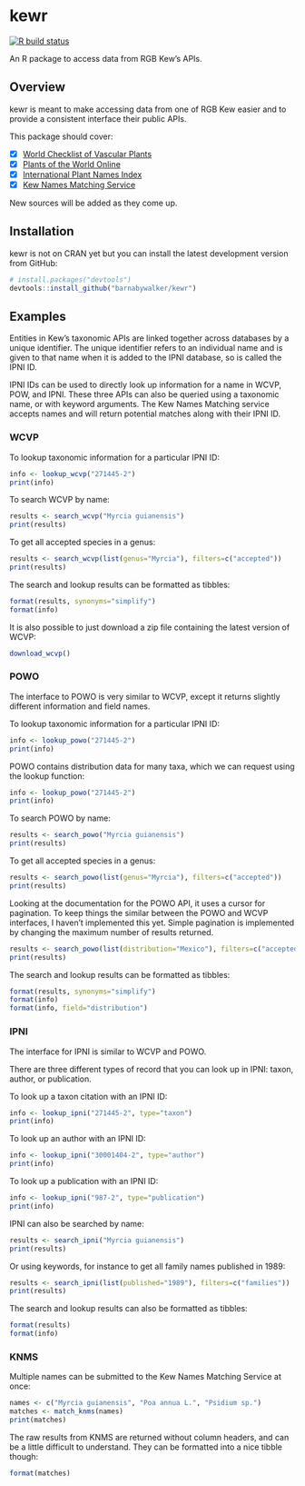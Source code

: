 
<!-- README.md is generated from README.Rmd. Please edit that file -->

# kewr

<!-- badges: start -->

[![R build
status](https://github.com/barnabywalker/kewr/workflows/R-CMD-check/badge.svg)](https://github.com/barnabywalker/kewr/actions)
<!-- badges: end -->

An R package to access data from RGB Kew’s APIs.

## Overview

kewr is meant to make accessing data from one of RGB Kew easier and to
provide a consistent interface their public APIs.

This package should cover:

  - [x] [World Checklist of Vascular
    Plants](https://wcvp.science.kew.org/)
  - [x] [Plants of the World Online](http://powo.science.kew.org/)
  - [x] [International Plant Names Index](https://www.ipni.org/)
  - [x] [Kew Names Matching Service](http://namematch.science.kew.org/)

New sources will be added as they come up.

## Installation

kewr is not on CRAN yet but you can install the latest development
version from GitHub:

``` r
# install.packages("devtools")
devtools::install_github("barnabywalker/kewr")
```

## Examples

Entities in Kew’s taxonomic APIs are linked together across databases by
a unique identifier. The unique identifier refers to an individual name
and is given to that name when it is added to the IPNI database, so is
called the IPNI ID.

IPNI IDs can be used to directly look up information for a name in WCVP,
POW, and IPNI. These three APIs can also be queried using a taxonomic
name, or with keyword arguments. The Kew Names Matching service accepts
names and will return potential matches along with their IPNI ID.

### WCVP

To lookup taxonomic information for a particular IPNI ID:

``` r
info <- lookup_wcvp("271445-2")
print(info)
```

To search WCVP by name:

``` r
results <- search_wcvp("Myrcia guianensis")
print(results)
```

To get all accepted species in a genus:

``` r
results <- search_wcvp(list(genus="Myrcia"), filters=c("accepted"))
print(results)
```

The search and lookup results can be formatted as tibbles:

``` r
format(results, synonyms="simplify")
format(info)
```

It is also possible to just download a zip file containing the latest
version of WCVP:

``` r
download_wcvp()
```

### POWO

The interface to POWO is very similar to WCVP, except it returns
slightly different information and field names.

To lookup taxonomic information for a particular IPNI ID:

``` r
info <- lookup_powo("271445-2")
print(info)
```

POWO contains distribution data for many taxa, which we can request
using the lookup function:

``` r
info <- lookup_powo("271445-2")
print(info)
```

To search POWO by name:

``` r
results <- search_powo("Myrcia guianensis")
print(results)
```

To get all accepted species in a genus:

``` r
results <- search_powo(list(genus="Myrcia"), filters=c("accepted"))
print(results)
```

Looking at the documentation for the POWO API, it uses a cursor for
pagination. To keep things the similar between the POWO and WCVP
interfaces, I haven’t implemented this yet. Simple pagination is
implemented by changing the maximum number of results returned.

``` r
results <- search_powo(list(distribution="Mexico"), filters=c("accepted"), limit=200)
print(results)
```

The search and lookup results can be formatted as tibbles:

``` r
format(results, synonyms="simplify")
format(info)
format(info, field="distribution")
```

### IPNI

The interface for IPNI is similar to WCVP and POWO.

There are three different types of record that you can look up in IPNI:
taxon, author, or publication.

To look up a taxon citation with an IPNI ID:

``` r
info <- lookup_ipni("271445-2", type="taxon")
print(info)
```

To look up an author with an IPNI ID:

``` r
info <- lookup_ipni("30001404-2", type="author")
print(info)
```

To look up a publication with an IPNI ID:

``` r
info <- lookup_ipni("987-2", type="publication")
print(info)
```

IPNI can also be searched by name:

``` r
results <- search_ipni("Myrcia guianensis")
print(results)
```

Or using keywords, for instance to get all family names published in
1989:

``` r
results <- search_ipni(list(published="1989"), filters=c("families"))
print(results)
```

The search and lookup results can also be formatted as tibbles:

``` r
format(results)
format(info)
```

### KNMS

Multiple names can be submitted to the Kew Names Matching Service at
once:

``` r
names <- c("Myrcia guianensis", "Poa annua L.", "Psidium sp.")
matches <- match_knms(names)
print(matches)
```

The raw results from KNMS are returned without column headers, and can
be a little difficult to understand. They can be formatted into a nice
tibble though:

``` r
format(matches)
```
